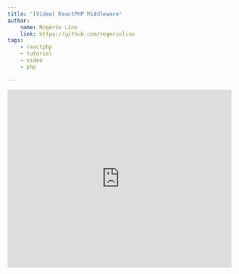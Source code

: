 ```yaml
---
title: '[Vídeo] ReactPHP Middleware'
author:
    name: Rogério Lino
    link: https://github.com/rogeriolino
tags:
    - reactphp
    - tutorial
    - video
    - php

---
```


<iframe style="width: 100%; height: 400px" src="https://www.youtube.com/embed/nRMlOrW2rwE" frameborder="0" allow="autoplay; encrypted-media" allowfullscreen></iframe>
